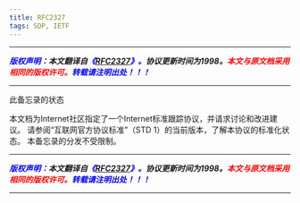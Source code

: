 ```yaml
---
title: RFC2327
tags: SDP, IETF
---
```


------

***<font color=blue>版权声明：</font>本文翻译自<font color=blue>《[RFC2327](https://www.ietf.org/rfc/rfc2327.txt)》。</font>协议更新时间为1998。<font color=red>本文与原文档采用相同的版权许可。</font><font color=blue>转载请注明出处！！！</font>***

------

此备忘录的状态

   本文档为Internet社区指定了一个Internet标准跟踪协议，并请求讨论和改进建议。 请参阅“互联网官方协议标准”（STD 1）的当前版本，了解本协议的标准化状态。 本备忘录的分发不受限制。


------

***<font color=blue>版权声明：</font>本文翻译自<font color=blue>《[RFC2327](https://www.ietf.org/rfc/rfc2327.txt)》。</font>协议更新时间为1998。<font color=red>本文与原文档采用相同的版权许可。</font><font color=blue>转载请注明出处！！！</font>***

------

